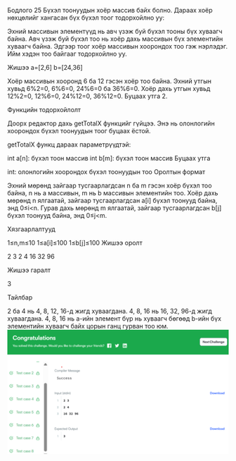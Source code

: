 Бодлого 25
Бүхэл тоонуудын хоёр массив байх болно. Дараах хоёр нөхцөлийг хангасан бүх бүхэл тоог тодорхойлно уу:

Эхний массивын элементүүд нь авч үзэж буй бүхэл тооны бүх хуваагч байна. Авч үзэж буй бүхэл тоо нь хоёр дахь массивын бүх элементийн хуваагч байна. Эдгээр тоог хоёр массивын хоорондох тоо гэж нэрлэдэг. Ийм хэдэн тоо байгааг тодорхойлно уу.

Жишээ a=[2,6] b=[24,36]

Хоёр массивын хооронд 6 ба 12 гэсэн хоёр тоо байна. Эхний утгын хувьд 6%2=0, 6%6=0, 24%6=0 ба 36%6=0. Хоёр дахь утгын хувьд 12%2=0, 12%6=0, 24%12=0, 36%12=0. Буцаах утга 2.

Функцийн тодорхойлолт

Доорх редактор дахь getTotalX функцийг гүйцээ. Энэ нь олонлогийн хоорондох бүхэл тоонуудын тоог буцаах ёстой.

getTotalX функц дараах параметрүүдтэй:

int a[n]: бүхэл тоон массив int b[m]: бүхэл тоон массив Буцаах утга

int: олонлогийн хоорондох бүхэл тоонуудын тоо Оролтын формат

Эхний мөрөнд зайгаар тусгаарлагдсан n ба m гэсэн хоёр бүхэл тоо байна, n нь a массивын, m нь b массивын элементийн тоо. Хоёр дахь мөрөнд n ялгаатай, зайгаар тусгаарлагдсан a[i] бүхэл тоонууд байна, энд 0≤i<n. Гурав дахь мөрөнд m ялгаатай, зайгаар тусгаарлагдсан b[j] бүхэл тоонууд байна, энд 0≤j<m.

Хязгаарлалтууд

1≤n,m≤10 1≤a[i]≤100 1≤b[j]≤100 Жишээ оролт

2 3 2 4 16 32 96

Жишээ гаралт

3

Тайлбар

2 ба 4 нь 4, 8, 12, 16-д жигд хуваагдана. 4, 8, 16 нь 16, 32, 96-д жигд хуваагдана. 4, 8, 16 нь a-ийн элемент бүр нь хуваагч бөгөөд b-ийн бүх элементийн хуваагч байх цорын ганц гурван тоо юм.
![alt text](image.png)